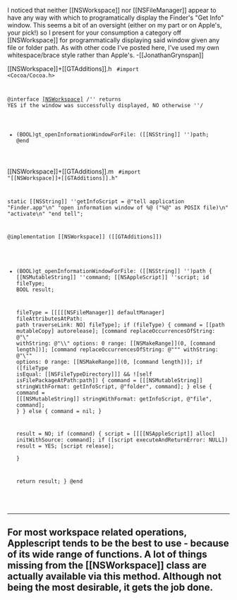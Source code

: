 I noticed that neither [[NSWorkspace]] nor [[NSFileManager]] appear to have any way with which to programatically display the Finder's "Get Info" window. This seems a bit of an oversight (either on my part or on Apple's, your pick!) so I present for your consumption a category off [[NSWorkspace]] for programmatically displaying said window given any file or folder path. As with other code I've posted here, I've used my own whitespace/brace style rather than Apple's. -[[JonathanGrynspan]]

[[NSWorkspace]]+[[GTAdditions]].h
<code>
#import <Cocoa/Cocoa.h>

@interface [[NSWorkspace]]([[GTAdditions]])
/'' returns YES if the window was successfully displayed, NO otherwise ''/
- (BOOL)gt_openInformationWindowForFile: ([[NSString]] '')path;
@end
</code>

[[NSWorkspace]]+[[GTAdditions]].m
<code>
#import "[[NSWorkspace]]+[[GTAdditions]].h"

static [[NSString]] ''getInfoScript = 
	@"tell application \"Finder.app\"\n"
		"open information window of %@ (\"%@\" as POSIX file)\n"
		"activate\n"
	"end tell";

@implementation [[NSWorkspace]] ([[GTAdditions]])
- (BOOL)gt_openInformationWindowForFile: ([[NSString]] '')path {
	[[NSMutableString]] ''command;
	[[NSAppleScript]] ''script;
	id fileType;
	BOOL result;
	
	fileType = [[[[[NSFileManager]] defaultManager] fileAttributesAtPath: path traverseLink: NO] fileType];
	if (fileType) {
		command = [[path mutableCopy] autorelease];
		[command replaceOccurrencesOfString: @"\\" withString: @"\\\\" options: 0 range: [[NSMakeRange]](0, [command length])];
		[command replaceOccurrencesOfString: @"\"" withString: @"\\\"" options: 0 range: [[NSMakeRange]](0, [command length])];
		if ([fileType isEqual: [[NSFileTypeDirectory]]] && ![self isFilePackageAtPath:path]) {
			command = [[[NSMutableString]] stringWithFormat: getInfoScript, @"folder", command];
		} else {
			command = [[[NSMutableString]] stringWithFormat: getInfoScript, @"file", command];
		}
	} else {
		command = nil;
	}
	
	result = NO;
	if (command) {
		script = [[[[NSAppleScript]] alloc] initWithSource: command];
		if ([script executeAndReturnError: NULL])
			result = YES;
		[script release];	
	}

	return result;
}
@end
</code>

----
For most workspace related operations, Applescript tends to be the best to use - because of its wide range of functions. A lot of things missing from the [[NSWorkspace]] class are actually available via this method. Although not being the most desirable, it gets the job done.
----